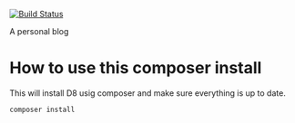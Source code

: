 [![Build Status](https://travis-ci.org/allgood2386/lexrants.me.svg?branch=8.x)](https://travis-ci.org/allgood2386/lexrants.me)

A personal blog

# How to use this composer install

This will install D8 usig composer and make sure everything is up to date.

    composer install
